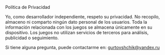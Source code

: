 Política de Privacidad

Yo, como desarrollador independiente, respeto su privacidad.
No recopilo, almaceno ni comparto ningún dato personal de los usuarios.
Toda la información relacionada con los juegos se almacena únicamente en su dispositivo.
Los juegos no utilizan servicios de terceros para análisis, publicidad o seguimiento.

Si tiene alguna pregunta, puede contactarme en: gurtovshchik@yandex.ru
